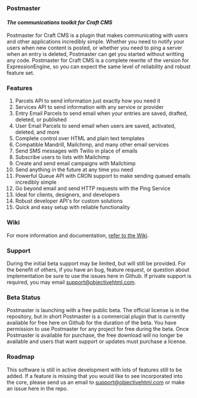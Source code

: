 ### Postmaster

#### *The communications toolkit for Craft CMS*

Postmaster for Craft CMS is a plugin that makes communicating with users and other applications incredibly simple. Whether you need to notify your users when new content is posted, or whether you need to ping a server when an entry is deleted, Postmaster can get you started without writting any code. Postmaster for Craft CMS is a complete rewrite of the version for ExpressionEngine, so you can expect the same level of reliability and robust feature set.

### Features

1. Parcels API to send information just exactly how you need it
2. Services API to send information with any service or provider
3. Entry Email Parcels to send email when your entries are saved, drafted, deleted, or published
4. User Email Parcels to send email when users are saved, activated, deleted, and more
5. Complete control over HTML and plain text templates
6. Compatible Mandrill, Mailchimp, and many other email services
7. Send SMS messages with Twilio in place of emails
8. Subscribe users to lists with Mailchimp
9. Create and send email campaigns with Mailchimp
10. Send anything in the future at any time you need
11. Powerful Queue API with CRON support to make sending queued emails incredibly simple
12. Go beyond email and send HTTP requests with the Ping Service
13. Ideal for clients, designers, and developers
14. Robust developer API's for custom solutions
15. Quick and easy setup with reliable functionality

### Wiki

For more information and documentation, [refer to the Wiki](https://github.com/objectivehtml/Postmaster-for-Craft-CMS/wiki).

### Support

During the initial beta support may be limited, but will still be provided. For the benefit of others, if you have an bug, feature request, or question about implementation be sure to use the issues here in Github. If private support is required, you may email [support@objectivehtml.com](mailto:support@objectivehtml.com).

### Beta Status

Postmaster is launching with a free public beta. The official license is in the repository, but in short Postmaster is a commercial plugin that is currently available for free here on Github for the duration of the beta. You have permission to use Postmaster for any project for free during the beta. Once Postmaster is available for purchase, the free download will no longer be available and users that want support or updates must purchase a license.

### Roadmap

This software is still in active development with lots of features still to be added. If a feature is missing that you would like to see incorporated into the core, please send us an email to [support@objectivehtml.com](mailto:support@objectivehtml.com) or make an issue here in the repo.
